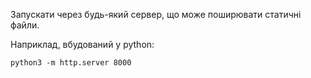 Запускати через будь-який сервер, що може поширювати статичні файли.

Наприклад, вбудований у python:
```
python3 -m http.server 8000
```
